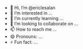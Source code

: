 - 👋 Hi, I’m @ericlesalan
- 👀 I’m interested in ...
- 🌱 I’m currently learning ...
- 💞️ I’m looking to collaborate on ...
- 📫 How to reach me ...
- 😄 Pronouns: ...
- ⚡ Fun fact: ...

<!---
ericlesalan/ericlesalan is a ✨ special ✨ repository because its `README.md` (this file) appears on your GitHub profile.
You can click the Preview link to take a look at your changes.
--->

